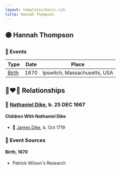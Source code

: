 ```yaml
---
layout: templates/basic.njk
title: Hannah Thompson
---
```

## 🟣 Hannah Thompson

### 📆 Events

Type | Date | Place
------ | ------ | ------
[Birth](#event-e5df6204-abb5-4193-8284-1489e92452b5) | 1670 | Ipswitch, Massachusetts, USA

## 👩‍❤️‍👨 Relationships

### 🔵 [Nathaniel Dike](/people/4/44694189), b. 25 DEC 1667

#### Children With Nathaniel Dike
* 🔵 [James Dike](/people/2/20400692), b. Oct 1719
### 📰 Event Sources

#### <a id="event-e5df6204-abb5-4193-8284-1489e92452b5"></a> Birth, 1670
* Patrick Wilson's Research